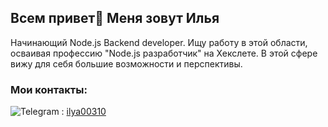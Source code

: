 ## Всем привет👋 Меня зовут Илья

Начинающий Node.js Backend developer.
Ищу работу в этой области, осваивая профессию "Node.js разработчик" на Хекслете.
В этой сфере вижу для себя большие возможности и перспективы.

### Мои контакты:
![Telegram](https://img.shields.io/badge/Telegram-2CA5E0?style=for-the-badge&logo=telegram&logoColor=white) : [ilya00310](https://t.me/Ilya_shikman)
